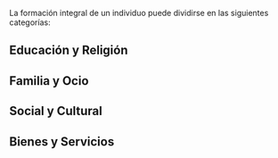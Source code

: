 La formación integral de un individuo puede dividirse en las siguientes categorías:

## Educación y Religión

## Familia y Ocio

## Social y Cultural

## Bienes y Servicios
